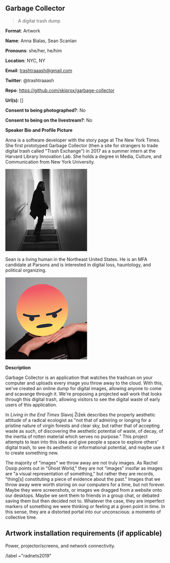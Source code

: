 ## Garbage Collector

> A digital trash dump

**Format**: Artwork

**Name**: Anna Bialas, Sean Scanlan 

**Pronouns**: she/her, he/him

**Location**: NYC, NY 

**Email**: trashtraaash@gmail.com

**Twitter**: @trashtraaash

**Repo**: https://github.com/skiprox/garbage-collector

**Url(s)**: []

**Consent to being photographed?**: No

**Consent to being on the livestream?**: No




**Speaker Bio and Profile Picture**

Anna is a software developer with the story page at The New York Times. She first prototyped Garbage Collector (then a site for strangers to trade digital trash called "Trash Exchange") in 2017 as a summer intern at the Harvard Library Innovation Lab. She holds a degree in Media, Culture, and Communication from New York University. 

![Anna Bialas](https://raw.githubusercontent.com/skiprox/garbage-collector/master/photos/anna.png)

Sean is a living human in the Northeast United States. He is an MFA candidate at Parsons and is interested in digital loss, hauntology, and political organizing.

![Sean Scanlan](https://raw.githubusercontent.com/skiprox/garbage-collector/master/photos/sean.jpg)




**Description**  

Garbage Collector is an application that watches the trashcan on your computer and uploads every image you throw away to the cloud. With this, we've created an online dump for digital images, allowing anyone to come and scavange through it. We're proposing a projected wall work that looks through this digital trash, allowing visitors to see the digital waste of early users of this application.

In _Living in the End Times_ Slavoj Žižek describes the properly aesthetic attitude of a radical ecologist as "not that of admiring or longing for a pristine nature of virgin forests and clear sky, but rather that of accepting waste as such, of discovering the aesthetic potential of waste, of decay, of the inertia of rotten material which serves no purpose." This project attempts to lean into this idea and give people a space to explore others' digital trash, to see its aesthetic or informational potential, and maybe use it to create something new.

The majority of "images" we throw away are not truly images. As Rachel Ossip points out in "Ghost World," they are not "images" insofar as images are "a visual representation of something," but rather they are records, "thing[s] constituting a piece of evidence about the past." Images that we throw away were worth storing on our computers for a time, but not forever. Maybe they were screenshots, or images we dragged from a website onto our desktops. Maybe we sent them to friends in a group chat, or debated saving them but then decided not to. Whatever the case, they are imperfect markers of something we were thinking or feeling at a given point in time. In this sense, they are a distorted portal into our unconscious: a momento of collective time.




## Artwork installation requirements (if applicable)  

Power, projector/screens, and network connectivity. 




/label ~"radnets2019"

